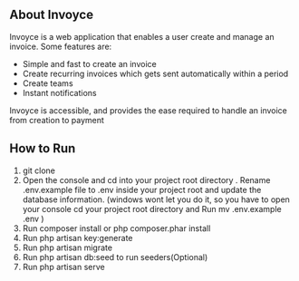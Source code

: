 ## About Invoyce

Invoyce is a web application that enables a user create and manage an invoice. Some features are:

- Simple and fast to create an invoice
- Create recurring invoices which gets sent automatically within a period
- Create teams
- Instant notifications

Invoyce is accessible, and provides the ease required to handle an invoice from creation to payment

## How to Run

1. git clone
2. Open the console and cd into your project root directory
. Rename .env.example file to .env inside your project root and update the database information. (windows wont let you do it, so you have to open your console cd your project root directory and Run mv .env.example .env )
3. Run composer install or php composer.phar install
4. Run php artisan key:generate
5. Run php artisan migrate
6. Run php artisan db:seed to run seeders(Optional)
7. Run php artisan serve


